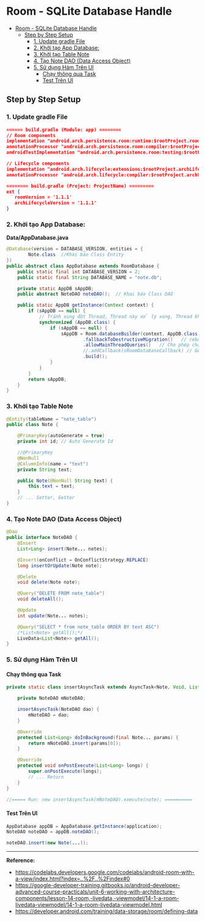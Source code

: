 # Room - SQLite Database Handle

<!-- TOC -->

- [Room - SQLite Database Handle](#room---sqlite-database-handle)
    - [Step by Step Setup](#step-by-step-setup)
        - [1. Update gradle File](#1-update-gradle-file)
        - [2. Khởi tạo App Database:](#2-khởi-tạo-app-database)
        - [3. Khởi tạo Table Note](#3-khởi-tạo-table-note)
        - [4. Tạo Note DAO (Data Access Object)](#4-tạo-note-dao-data-access-object)
        - [5. Sử dụng Hàm Trên UI](#5-sử-dụng-hàm-trên-ui)
            - [Chạy thông qua Task](#chạy-thông-qua-task)
            - [Test Trên UI](#test-trên-ui)

<!-- /TOC -->

## Step by Step Setup

### 1. Update gradle File

```json
====== build.gradle (Module: app) ========
// Room components
implementation "android.arch.persistence.room:runtime:$rootProject.roomVersion"
annotationProcessor "android.arch.persistence.room:compiler:$rootProject.roomVersion"
androidTestImplementation "android.arch.persistence.room:testing:$rootProject.roomVersion"

// Lifecycle components
implementation "android.arch.lifecycle:extensions:$rootProject.archLifecycleVersion"
annotationProcessor "android.arch.lifecycle:compiler:$rootProject.archLifecycleVersion"

======== build.gradle (Project: ProjectName) =========
ext {
   roomVersion = '1.1.1'
   archLifecycleVersion = '1.1.1'
}
```

### 2. Khởi tạo App Database:

**Data/AppDatabase.java**
```java
@Database(version = DATABASE_VERSION, entities = {
        Note.class  //Khai báo Class Entity
})
public abstract class AppDatabase extends RoomDatabase {
    public static final int DATABASE_VERSION = 2;
    public static final String DATABASE_NAME = "note.db";

    private static AppDB sAppDB;
    public abstract NoteDAO noteDAO();  // Khai báo Class DAO

    public static AppDB getInstance(Context context) {
        if (sAppDB == null) {
            // Tránh xung đột Thread, Thread này xử lý xong, Thread khác mới xử lý
            synchronized (AppDB.class) {
                if (sAppDB == null) {
                    sAppDB = Room.databaseBuilder(context, AppDB.class, DATABASE_NAME)
                            .fallbackToDestructiveMigration()   // rebuild instead of Migrating
                            .allowMainThreadQueries()   // Cho phép chạy trên Thread UI, just for testing
                            //.addCallback(sRoomDatabaseCallback) // Gen Fake Data
                            .build();
                }
            }
        }
        return sAppDB;
    }
}
```

### 3. Khởi tạo Table Note

```java
@Entity(tableName = "note_table")
public class Note {

    @PrimaryKey(autoGenerate = true)
    private int id; // Auto Generate Id

    //@PrimaryKey
    @NonNull
    @ColumnInfo(name = "text")
    private String text;

    public Note(@NonNull String text) {
        this.text = text;
    }
    // ... Setter, Getter
}
```

### 4. Tạo Note DAO (Data Access Object)

```java
@Dao
public interface NoteDAO {
    @Insert
    List<Long> insert(Note... notes);

    @Insert(onConflict = OnConflictStrategy.REPLACE)
    long insertOrUpdate(Note note);

    @Delete
    void delete(Note note);

    @Query("DELETE FROM note_table")
    void deleteAll();

    @Update
    int update(Note... notes);

    @Query("SELECT * from note_table ORDER BY text ASC")
    /*List<Note> getAll();*/
    LiveData<List<Note>> getAll();
}
```

### 5. Sử dụng Hàm Trên UI

#### Chạy thông qua Task

```java
private static class insertAsyncTask extends AsyncTask<Note, Void, List<Long>> {

    private NoteDAO mNoteDAO;

    insertAsyncTask(NoteDAO dao) {
        mNoteDAO = dao;
    }

    @Override
    protected List<Long> doInBackground(final Note... params) {
        return mNoteDAO.insert(params[0]);
    }

    @Override
    protected void onPostExecute(List<Long> longs) {
        super.onPostExecute(longs);
        // ... Return
    }
}

//===== Run: new insertAsyncTask(mNoteDAO).execute(note); ==========
```

#### Test Trên UI

```java
AppDatabase appDB = AppDatabase.getInstance(application);
NoteDAO noteDAO = appDB.noteDAO();

noteDAO.insert(new Note(...));
```



---
**Reference:**
- https://codelabs.developers.google.com/codelabs/android-room-with-a-view/index.html?index=..%2F..%2Findex#0
- https://google-developer-training.gitbooks.io/android-developer-advanced-course-practicals/unit-6-working-with-architecture-components/lesson-14-room,-livedata,-viewmodel/14-1-a-room-livedata-viewmodel/14-1-a-room-livedata-viewmodel.html
- https://developer.android.com/training/data-storage/room/defining-data